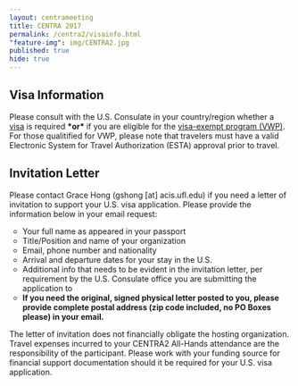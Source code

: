```yaml
---
layout: centrameeting
title: CENTRA 2017
permalink: /centra2/visainfo.html
"feature-img": img/CENTRA2.jpg
published: true
hide: true
---
```


## Visa Information

<p>
Please consult with the U.S. Consulate in your country/region whether a <a href="https://travel.state.gov/content/visas/en.html" target="_blank">visa</a> is required <strong>*or*</strong> if you are eligible for the <a href="https://travel.state.gov/content/travel/en/us-visas/tourism-visit/visa-waiver-program.html" target="_blank">visa-exempt program (VWP)</a>. For those qualitified for VWP, please note that travelers must have a valid Electronic System for Travel Authorization (ESTA) approval prior to travel. 
</p>

## Invitation Letter

<p>
Please contact Grace Hong (gshong [at] acis.ufl.edu) if you need a letter of invitation to support your U.S. visa application. Please provide the information below in your email request: <br />
<ul type="circle">
<li>Your full name as appeared in your passport </li>
<li>Title/Position and name of your organization</li>
<li>Email, phone number and nationality</li>
<li>Arrival and departure dates for your stay in the U.S.</li>
<li>Additional info that needs to be evident in the invitation letter, per requirement by the U.S. Consulate office you are submitting the application to</li>
<li><strong>If you need the original, signed physical letter posted to you, please provide complete postal address (zip code included, no PO Boxes please) in your email.</strong></li>
</ul>
</p>

<p>
The letter of invitation does not financially obligate the hosting organization. Travel expenses incurred to your CENTRA2 All-Hands attendance are the responsibility of the participant. Please work with your funding source for financial support documentation should it be required for your U.S. visa application.
</p>
